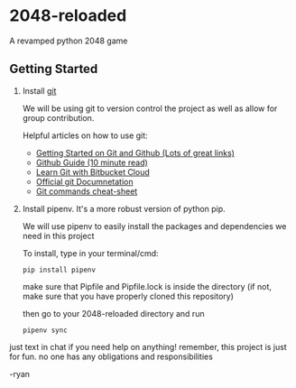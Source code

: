 # 2048-reloaded
A revamped python 2048 game

## Getting Started
1. Install [git](https://git-scm.com/downloads)

    We will be using git to version control the project as well as allow for group contribution.

    Helpful articles on how to use git:
    
    * [Getting Started on Git and Github (Lots of great links)](https://github.com/maptime/getting-started-with-git-and-github/blob/master/README.md)
    * [Github Guide (10 minute read)](https://guides.github.com/activities/hello-world/)
    * [Learn Git with Bitbucket Cloud](https://www.atlassian.com/git/tutorials/learn-git-with-bitbucket-cloud)
    * [Official git Documnetation](https://git-scm.com/book/en/v1/Getting-Started-Git-Basics)
    * [Git commands cheat-sheet](https://github.github.com/training-kit/downloads/github-git-cheat-sheet/)

2. Install pipenv. It's a more robust version of python pip.

    We will use pipenv to easily install the packages and dependencies we need in this project
    
    To install, type in your terminal/cmd:
    ```
    pip install pipenv
    ```
    make sure that Pipfile and Pipfile.lock is inside the directory
    (if not, make sure that you have properly cloned this repository)
    
    then go to your 2048-reloaded directory and run 
    ```
    pipenv sync
    ```

just text in chat if you need help on anything!
remember, this project is just for fun. no one has any obligations and responsibilities

-ryan



